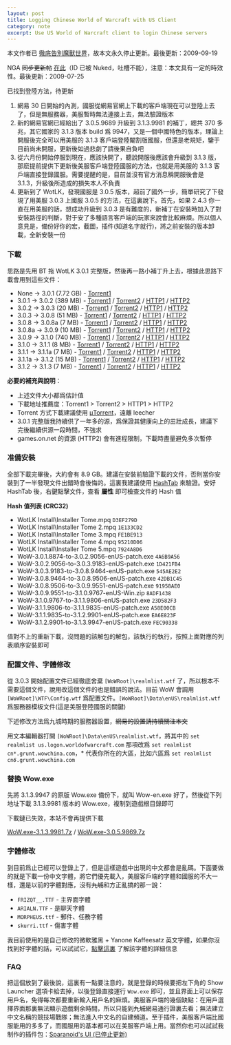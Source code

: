 ```yaml
---
layout: post
title: Logging Chinese World of Warcraft with US Client
category: note
excerpt: Use US World of Warcraft client to login Chinese servers
---
```


<div class=txt>
<p class=note>本文作者已 <a href="/game/make-love-not-warcraft-something-about-me-and-wow/">徹底告別魔獸世界</a>，故本文永久停止更新。最後更新：2009-09-19</p>

<p class=note>NGA <del datetime="2009-07-24T19:58:20+00:00">同步更新帖</del> <a href="http://bbs.ngacn.cc/read.php?tid=1614456">在此</a>（ID 已被 Nuked，吐槽不能），注意：本文具有一定的時效性。最後更新：2009-07-25</p>

<p>已找到登陸方法，待更新</p>

<ol>
<li>網易 30 日開始的內測，國服從網易官網上下載的客戶端現在可以登陸上去了，但是無服務器，美服暫時無法連接上去，無法驗證版本</li>
<li>新的網易官網已經給出了 3.0.5.9689 升級到 3.1.3.9981 的補丁，總共 370 多兆，其它國家的 3.1.3 版本 build 爲 9947，又是一個中國特色的版本，理論上開服後完全可以用美服的 3.1.3 客戶端登陸閹割版國服，但還是老規矩，鑒于目前尚未開服，更新後如過悲劇了請後果自負吧</li>
<li>從六月份開始停服到現在，應該快開了，聽說開服後應該會升級到 3.1.3 版，那麽提前提供下更新後美服客戶端登陸國服的方法，也就是用美服的 3.1.3 客戶端直接登錄國服。需要提醒的是，目前並沒有官方消息稱開服後會是 3.1.3，升級後所造成的損失本人不負責</li>
<li>更新到了 WotLK，發現國服是 3.0.5 版本，超前了國外一步，簡單研究了下發現了用美服 3.0.3 上國服 3.0.5 的方法，在這裏說下。首先，如果 2.4.3 你一直在用美服的話，想成功升級到 3.0.3 是有難度的，新補丁在安裝時加入了對安裝路徑的判斷，對于安了多種語言客戶端的玩家來說會比較麻煩。所以個人意見是，備份好你的宏，截圖，插件(知道名字就行)，將之前安裝的版本卸載，全新安裝一份</li>
</ol>

<h3>下載</h3>
<p>思路是先用 BT 拖 WotLK 3.0.1 完整版，然後再一路小補丁升上去，根據此思路下載會用到這些文件：</p>

<ul>
<li>None → 3.0.1  (7.72 GB) - <a href="{{ site.file }}/download/wow-torrent/WoW-3.0.1-enUS-dvd.torrent">Torrent1</a></li>
<li>3.0.1 → 3.0.2  (389 MB) - <a href="http://a.wirebrain.de/wow/torrent/WoW-3.0.1-to-3.0.2-enUS-Win-Update-downloader.torrent">Torrent1</a> / <a href="{{ site.file }}/download/wow-torrent/WoW-3.0.1-to-3.0.2-enUS-Win-Update-downloader.torrent">Torrent2</a> / <a href="http://a.wirebrain.de/wow/patches/3.0.2/WoW-3.0.1.8874-to-3.0.2.9056-enUS-patch.exe">HTTP1</a> / <a href="http://games.on.net/file/21421/World_of_Warcraft_v3.0.1_to_v3.0.2_USAus_Patch">HTTP2</a></li>
<li>3.0.2 → 3.0.3  (20 MB) - <a href="http://a.wirebrain.de/wow/torrent/WoW-3.0.2.9056-to-3.0.3.9183-enUS-patch.torrent">Torrent1</a> / <a href="{{ site.file }}/download/wow-torrent/WoW-3.0.2.9056-to-3.0.3.9183-enUS-patch.torrent">Torrent2</a> / <a href="http://a.wirebrain.de/wow/patches/3.0.3/WoW-3.0.2.9056-to-3.0.3.9183-enUS-patch.exe">HTTP1</a> / <a href="http://games.on.net/file/21996/World_of_Warcraft_v3.0.2_to_v3.0.3_USAus_Patch">HTTP2</a></li>
<li>3.0.3 → 3.0.8  (51 MB) - <a href="http://a.wirebrain.de/wow/torrent/WoW-3.0.3.9183-to-3.0.8.9464-enUS-patch.torrent">Torrent1</a> / <a href="{{ site.file }}/download/wow-torrent/WoW-3.0.3.9183-to-3.0.8.9464-enUS-patch.torrent">Torrent2</a> / <a href="http://a.wirebrain.de/wow/patches/3.0.8/WoW-3.0.3.9183-to-3.0.8.9464-enUS-patch.exe">HTTP1</a> / <a href="http://games.on.net/file/23610/World_of_Warcraft_3.0.3_to_3.0.8_USAus_Upgrade_Patch">HTTP2</a></li>
<li>3.0.8 → 3.0.8a  (7 MB) - <a href="http://a.wirebrain.de/wow/torrent/WoW-3.0.8.9464-to-3.0.8.9506-enUS-patch.torrent">Torrent1</a> / <a href="{{ site.file }}/download/wow-torrent/WoW-3.0.8.9464-to-3.0.8.9506-enUS-patch.torrent">Torrent2</a> / <a href="http://a.wirebrain.de/wow/patches/3.0.8/WoW-3.0.8.9464-to-3.0.8.9506-enUS-patch.exe">HTTP1</a> / <a href="http://games.on.net/file/23835/World_of_Warcraft_3.0.8_to_3.0.8a_USAus_Upgrade_Patch">HTTP2</a></li>
<li>3.0.8a → 3.0.9  (10 MB) - <a href="http://a.wirebrain.de/wow/torrent/WoW-3.0.8.9506-to-3.0.9.9551-enUS-patch.torrent">Torrent1</a> / <a href="{{ site.file }}/download/wow-torrent/WoW-3.0.8.9506-to-3.0.9.9551-enUS-patch.torrent">Torrent2</a> / <a href="http://a.wirebrain.de/wow/patches/3.0.9/WoW-3.0.8.9506-to-3.0.9.9551-enUS-patch.exe">HTTP1</a> / <a href="http://games.on.net/file/24057/World_of_Warcraft_3.0.8a_to_3.0.9_USAus_Upgrade_Patch">HTTP2</a></li>
<li>3.0.9 → 3.1.0  (740 MB) - <a href="http://a.wirebrain.de/wow/torrent/WoW-3.0.9.9551-to-3.1.0.9767-enUS-downloader.torrent">Torrent1</a> / <a href="{{ site.file }}/download/wow-torrent/WoW-3.0.9.9551-to-3.1.0.9767-enUS-downloader.torrent">Torrent2</a> / <a href="http://a.wirebrain.de/wow/patches/3.1.0/WoW-3.0.9.9551-to-3.1.0.9767-enUS-Win.zip">HTTP1</a> / <a href="http://games.on.net/file/25794/World_of_Warcraft_US_3.0.9__3.1.0_USAUS_Patch">HTTP2</a></li>
<li>3.1.0 → 3.1.1  (8 MB) - <a href="http://a.wirebrain.de/wow/torrent/WoW-3.1.0.9767-to-3.1.1.9806-enUS-patch.torrent">Torrent1</a> / <a href="{{ site.file }}/download/wow-torrent/WoW-3.1.0.9767-to-3.1.1.9806-enUS-patch.torrent">Torrent2</a> / <a href="http://a.wirebrain.de/wow/patches/3.1.1/WoW-3.1.0.9767-to-3.1.1.9806-enUS-patch.exe">HTTP1</a> / <a href="http://games.on.net/file/25955/World_of_Warcraft_3.1.0__3.1.1_USAUS_Patch">HTTP2</a></li>
<li>3.1.1 → 3.1.1a  (7 MB) - <a href="http://a.wirebrain.de/wow/torrent/WoW-3.1.1.9806-to-3.1.1.9835-enUS-patch.torrent">Torrent1</a> / <a href="{{ site.file }}/download/wow-torrent/WoW-3.1.1.9806-to-3.1.1.9835-enUS-patch.torrent">Torrent2</a> / <a href="http://a.wirebrain.de/wow/patches/3.1.1/WoW-3.1.1.9806-to-3.1.1.9835-enUS-patch.exe">HTTP1</a> / <a href="http://games.on.net/file/26090/World_of_Warcraft_USAUS_v3.1.1__v3.1.1a_Patch">HTTP2</a></li>
<li>3.1.1a → 3.1.2  (15 MB) - <a href="http://a.wirebrain.de/wow/torrent/WoW-3.1.1.9835-to-3.1.2.9901-enUS-patch.torrent">Torrent1</a> / <a href="{{ site.file }}/download/wow-torrent/WoW-3.1.1.9835-to-3.1.2.9901-enUS-patch.torrent">Torrent2</a> / <a href="http://a.wirebrain.de/wow/patches/3.1.2/WoW-3.1.1.9835-to-3.1.2.9901-enUS-patch.exe">HTTP1</a> / <a href="http://games.on.net/file/26626/World_of_Warcraft_USAus_v3.1.1a__v3.1.2_Patch">HTTP2</a></li>
<li>3.1.2 → 3.1.3  (7 MB) - <a href="http://a.wirebrain.de/wow/torrent/WoW-3.1.2.9901-to-3.1.3.9947-enUS-patch.torrent">Torrent1</a> / <a href="{{ site.file }}/download/wow-torrent/WoW-3.1.2.9901-to-3.1.3.9947-enUS-patch.torrent">Torrent2</a> / <a href="http://a.wirebrain.de/wow/patches/3.1.3/WoW-3.1.2.9901-to-3.1.3.9947-enUS-patch.exe">HTTP1</a> / <a href="http://games.on.net/file/26999/World_of_Warcraft_USAus_v3.1.2__v3.1.3_Patch">HTTP2</a></li>
</ul>

<p><strong>必要的補充與說明</strong>：</p>
<ul>
<li>上述文件大小都爲估計值</li>
<li>下載地址推薦度：Torrent1 > Torrent2 > HTTP1 > HTTP2</li>
<li>Torrent 方式下載建議使用 <a href="http://www.utorrent.com/">&micro;Torrent</a>，遠離 leecher</li>
<li>3.0.1 完整版我持續供了一年多的源，爲保證其健康向上的茁壯成長，建議下完後繼續供源一段時間，不強求</li>
<li>games.on.net 的資源 (HTTP2) 會有進程限制，下載時盡量避免多次暫停</li>
</ul>

<h3>准備安裝</h3>
<p>全部下載完畢後，大約會有 8.9 GB。建議在安裝前驗證下載的文件，否則當你安裝到了一半發現文件出錯時會後悔的。這裏我建議使用 <a href="http://www.beeblebrox.org/hashtab/">HashTab</a> 來驗證。安好 HashTab 後，右鍵點擊文件，查看 <strong>屬性</strong> 即可檢查文件的 Hash 值</p>

<p><strong>Hash 值列表 (CRC32)</strong></p>
<ul>
<li>WotLK Install\Installer Tome.mpq <code>D3EF279D</code></li>
<li>WotLK Install\Installer Tome 2.mpq <code>1E133CD2</code></li>
<li>WotLK Install\Installer Tome 3.mpq <code>FE1BE913</code></li>
<li>WotLK Install\Installer Tome 4.mpq <code>95210D06</code></li>
<li>WotLK Install\Installer Tome 5.mpq <code>7924A8D6</code></li>
<li>WoW-3.0.1.8874-to-3.0.2.9056-enUS-patch.exe <code>4A6B9A56</code></li>
<li>WoW-3.0.2.9056-to-3.0.3.9183-enUS-patch.exe <code>1D421FB4</code></li>
<li>WoW-3.0.3.9183-to-3.0.8.9464-enUS-patch.exe <code>545AE2E2</code></li>
<li>WoW-3.0.8.9464-to-3.0.8.9506-enUS-patch.exe <code>42DB1C45</code></li>
<li>WoW-3.0.8.9506-to-3.0.9.9551-enUS-patch.exe <code>91958AE0</code></li>
<li>WoW-3.0.9.9551-to-3.1.0.9767-enUS-Win.zip <code>8ADF1438</code></li>
<li>WoW-3.1.0.9767-to-3.1.1.9806-enUS-patch.exe <code>23D582F3</code></li>
<li>WoW-3.1.1.9806-to-3.1.1.9835-enUS-patch.exe <code>A58E00CB</code></li>
<li>WoW-3.1.1.9835-to-3.1.2.9901-enUS-patch.exe <code>EA6E823F</code></li>
<li>WoW-3.1.2.9901-to-3.1.3.9947-enUS-patch.exe <code>FEC90338</code></li>
</ul>

<p>值對不上的重新下載，沒問題的該解包的解包，該執行的執行，按照上面對應的列表順序安裝即可</p>

<h3>配置文件、字體修改</h3>
<p>從 3.0.3 開始配置文件已經徹底舍棄 <code>[WoWRoot]\realmlist.wtf</code> 了，所以根本不需要這個文件，說用改這個文件的也是錯誤的說法。目前 WoW 會調用 <code>[WoWRoot]\WTF\Config.wtf</code> 爲配置文件。<code>[WoWRoot]\Data\enUS\realmlist.wtf</code> 爲服務器模板文件(這是美服登陸國服的關鍵)</p>

<p class=note>下述修改方法爲九城時期的服務器設置，<del datetime="2010-08-09T19:32:51+00:00">網易的設置請持續關注本文</del></p>

<p>用文本編輯器打開 <code>[WoWRoot]\Data\enUS\realmlist.wtf</code>，將其中的 <code>set realmlist us.logon.worldofwarcraft.com</code> 那項改爲 <code>set realmlist cn*.grunt.wowchina.com</code>，* 代表你所在的大區，比如六區爲 <code>set realmlist cn<em>6</em>.grunt.wowchina.com</code></p>

<h3>替換 Wow.exe</h3>
<p>先將 3.1.3.9947 的原版 Wow.exe 備份下，就叫 Wow-en.exe 好了，然後從下列地址下載 3.1.3.9981 版本的 Wow.exe，複制到遊戲根目錄即可</p>

<p class=note>下載鏈已失效，本站不會再提供下載</p>
<p class=download><a href="{{ site.file }}/download/WoW.exe-3.1.3.9981.7z">WoW.exe-3.1.3.9981.7z</a> / <a href="{{ site.file }}/download/WoW.exe-3.1.3.9981.7z">WoW.exe-3.0.5.9869.7z</a></p>

<h3>字體修改</h3>
<p>到目前爲止已經可以登錄上了，但是這樣遊戲中出現的中文都會是亂碼。下面要做的就是下載一份中文字體，將它們優先載入，美服客戶端的字體和國服的不大一樣，還是以前的字體對應，沒有<del datetime="2009-07-10T17:38:41+00:00">九城</del>和方正亂搞的那一說：</p>

<ul>
<li><code>FRIZQT__.TTF</code> - 主界面字體</li>
<li><code>ARIALN.TTF</code> - 是聊天字體</li>
<li><code>MORPHEUS.ttf</code> - 郵件、任務字體</li>
<li><code>skurri.ttf</code> - 傷害字體</li>
</ul>

<p>我目前使用的是自己修改的微軟雅黑 + Yanone Kaffeesatz 英文字體，如果你沒找到好字體的話，可以試試它，<a href="/work/msyhwow/">點擊這裏</a> 了解該字體的詳細信息</p>

<h3>FAQ</h3>
<p>把這個放到了最後說，這裏有一點要注意的，就是登錄的時候要把左下角的 Show Launcher 選項卡給去掉，以後登錄直接運行 <code>Wow.exe</code> 即可，並且界面上可以保存用戶名，免得每次都要重新輸入用戶名的麻煩。美服客戶端的幾個缺點：在用戶選擇界面那裏無法顯示遊戲剩余時間，所以只能到<del datetime="2009-07-10T17:18:52+00:00">九城</del>網易通行證裏去看；無法建立中文名稱的競技場戰隊；無法進入中文名的自建頻道。至于插件，美服客戶端比國服能用的多多了，而國服用的基本都可以在美服客戶端上用。當然你也可以試試我制作的插件包：<a href="http://code.google.com/p/sparanoid/">Sparanoid's UI (已停止更新)</a></p>
</div>